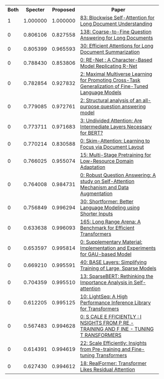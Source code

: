 <html><table><tr>
<th>Both</th>
<th>Specter</th>
<th>Proposed</th>
<th>Paper</th>
</tr>
<tr>
<td>1</td>
<td>1.000000</td>
<td>1.000000</td>
<td><a href="https://www.semanticscholar.org/paper/2cf3bd0cc1382f35384e259d99e4f9744eeaed28">83: Blockwise Self-Attention for Long Document Understanding</a></td>
</tr>
<tr>
<td>0</td>
<td>0.806106</td>
<td>0.827558</td>
<td><a href="https://www.semanticscholar.org/paper/5256b6d0ffe5b0dbcd979e2a8404326732b5ed51">138: Coarse-to-Fine Question Answering for Long Documents</a></td>
</tr>
<tr>
<td>0</td>
<td>0.805399</td>
<td>0.965593</td>
<td><a href="https://www.semanticscholar.org/paper/9dc624d7258d1a56117ca720aea953ce46b66b21">30: Efficient Attentions for Long Document Summarization</a></td>
</tr>
<tr>
<td>0</td>
<td>0.788430</td>
<td>0.853806</td>
<td><a href="https://www.semanticscholar.org/paper/3bec5c111a2d33d0b6cb3f1a5c0e5e71f461eeee">0: RE-Net : A Character-Based Model Replicating R-Net</a></td>
</tr>
<tr>
<td>0</td>
<td>0.782854</td>
<td>0.927832</td>
<td><a href="https://www.semanticscholar.org/paper/431ad023149287abc496d61570ba167fb014cf54">2: Maximal Multiverse Learning for Promoting Cross-Task Generalization of Fine-Tuned Language Models</a></td>
</tr>
<tr>
<td>0</td>
<td>0.779085</td>
<td>0.972761</td>
<td><a href="https://www.semanticscholar.org/paper/c889d0b6c2ef833ce344607d88f254fa892e344c">2: Structural analysis of an all-purpose question answering model</a></td>
</tr>
<tr>
<td>0</td>
<td>0.773711</td>
<td>0.971683</td>
<td><a href="https://www.semanticscholar.org/paper/309ddaec87c97fb2e1958a7c82bc5444040c6ffe">3: Undivided Attention: Are Intermediate Layers Necessary for BERT?</a></td>
</tr>
<tr>
<td>0</td>
<td>0.770214</td>
<td>0.830588</td>
<td><a href="https://www.semanticscholar.org/paper/7a79bf9e43df1779f2ef6fdf6df477f0404b6e36">0: Skim-Attention: Learning to Focus via Document Layout</a></td>
</tr>
<tr>
<td>0</td>
<td>0.766025</td>
<td>0.955074</td>
<td><a href="https://www.semanticscholar.org/paper/e39a4b182c3bae017b08df20b37b9d1d97c9a4bf">15: Multi-Stage Pretraining for Low-Resource Domain Adaptation</a></td>
</tr>
<tr>
<td>0</td>
<td>0.764008</td>
<td>0.984731</td>
<td><a href="https://www.semanticscholar.org/paper/ed0d9ef9891cf19c5c428e41effe5fedfdb5386e">0: Robust Question Answering: A study on Self-Attention Mechanism and Data Augmentation</a></td>
</tr>
<tr>
<td>0</td>
<td>0.756849</td>
<td>0.996294</td>
<td><a href="https://www.semanticscholar.org/paper/0822f8d7e6a72a65e65f147d3a8d8fccd485da40">30: Shortformer: Better Language Modeling using Shorter Inputs</a></td>
</tr>
<tr>
<td>0</td>
<td>0.633638</td>
<td>0.996093</td>
<td><a href="https://www.semanticscholar.org/paper/7e9ff94476f41041c75e253e84f487db00e9c861">165: Long Range Arena: A Benchmark for Efficient Transformers</a></td>
</tr>
<tr>
<td>0</td>
<td>0.653597</td>
<td>0.995814</td>
<td><a href="https://www.semanticscholar.org/paper/dbe7ab77cf1a56009acdc97dc018552aff10d72d">0: Supplementary Material: Implementation and Experiments for GAU-based Model</a></td>
</tr>
<tr>
<td>0</td>
<td>0.669210</td>
<td>0.995591</td>
<td><a href="https://www.semanticscholar.org/paper/b15ea460c77a4ee8aa159a30ab0331deedfcf392">40: BASE Layers: Simplifying Training of Large, Sparse Models</a></td>
</tr>
<tr>
<td>0</td>
<td>0.704359</td>
<td>0.995510</td>
<td><a href="https://www.semanticscholar.org/paper/4badd753be64c5c5b57dd2bb2e515fbe0c0720d8">13: SparseBERT: Rethinking the Importance Analysis in Self-attention</a></td>
</tr>
<tr>
<td>0</td>
<td>0.612205</td>
<td>0.995125</td>
<td><a href="https://www.semanticscholar.org/paper/1554887c6bd76c443a477b27dbcab35877787b27">10: LightSeq: A High Performance Inference Library for Transformers</a></td>
</tr>
<tr>
<td>0</td>
<td>0.567483</td>
<td>0.994628</td>
<td><a href="https://www.semanticscholar.org/paper/e34a59a7391a28200ff9052c13bd4498a8eaa4af">0: S CALE E FFICIENTLY : I NSIGHTS FROM P RE - TRAINING AND F INE - TUNING T RANSFORMERS</a></td>
</tr>
<tr>
<td>0</td>
<td>0.614391</td>
<td>0.994619</td>
<td><a href="https://www.semanticscholar.org/paper/2d4f66046bb436864cd6bf589e3a931c405f9f44">22: Scale Efficiently: Insights from Pre-training and Fine-tuning Transformers</a></td>
</tr>
<tr>
<td>0</td>
<td>0.627430</td>
<td>0.994612</td>
<td><a href="https://www.semanticscholar.org/paper/6914a7997ff4be207fa7b3472a9c5879abaec646">18: RealFormer: Transformer Likes Residual Attention</a></td>
</tr>
</table></html>
